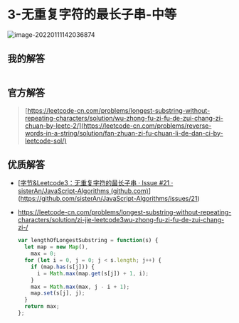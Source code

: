 # 3-无重复字符的最长子串-中等

![image-20220111142036874](https://gitee.com/qdzhou/img-upload/raw/master/images/202201111420913.png)

## 我的解答

>

```js
```

## 官方解答

> [https://leetcode-cn.com/problems/longest-substring-without-repeating-characters/solution/wu-zhong-fu-zi-fu-de-zui-chang-zi-chuan-by-leetc-2/](https://leetcode-cn.com/problems/reverse-words-in-a-string/solution/fan-zhuan-zi-fu-chuan-li-de-dan-ci-by-leetcode-sol/)

## 优质解答

- [[字节&Leetcode3：无重复字符的最长子串 · Issue #21 · sisterAn/JavaScript-Algorithms (github.com)](https://github.com/sisterAn/JavaScript-Algorithms/issues/21)](https://github.com/sisterAn/JavaScript-Algorithms/issues/21)

- https://leetcode-cn.com/problems/longest-substring-without-repeating-characters/solution/zi-jie-leetcode3wu-zhong-fu-zi-fu-de-zui-chang-zi-/

  ```js
  var lengthOfLongestSubstring = function(s) {
    let map = new Map(),
      max = 0;
    for (let i = 0, j = 0; j < s.length; j++) {
      if (map.has(s[j])) {
        i = Math.max(map.get(s[j]) + 1, i);
      }
      max = Math.max(max, j - i + 1);
      map.set(s[j], j);
    }
    return max;
  };
  ```
